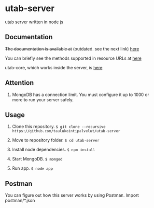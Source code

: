 # utab-server
utab server written in node js

## Documentation

~~The documentation is available at~~ (outdated. see the next link) [here](https://taulukointipalvelut.github.io/utab-server/)

You can briefly see the methods supported in resource URLs at [here](MEMO.md)

utab-core, which works inside the server, is [here](https://taulukointipalvelut.github.io/utab-core/)

## Attention

1. MongoDB has a connection limit. You must configure it up to 1000 or more to run your server safely.

## Usage

1. Clone this repository. `$ git clone --recursive https://github.com/taulukointipalvelut/utab-server`

1. Move to repository folder. `$ cd utab-server`

1. Install node dependencies. `$ npm install`

1. Start MongoDB. `$ mongod`

1. Run app. `$ node app`

## Postman

You can figure out how this server works by using Postman. Import postman/*.json
